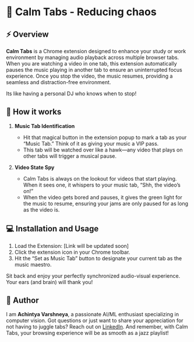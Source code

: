 # 🍃 Calm Tabs - Reducing chaos

## ⚡ Overview
**Calm Tabs** is a Chrome extension designed to enhance your study or work environment by managing audio playback across multiple browser tabs. When you are watching a video in one tab, this extension automatically pauses the music playing in another tab to ensure an uninterrupted focus experience. Once you stop the video, the music resumes, providing a seamless and distraction-free environment.

Its like having a personal DJ who knows when to stop!


## 🧠 How it works

1. **Music Tab Identification**

   - Hit that magical button in the extension popup to mark a tab as your “Music Tab.” Think of it as giving your music a VIP pass.
   - This tab will be watched over like a hawk—any video that plays on other tabs will trigger a musical pause.

2. **Video State Spy**

   - Calm Tabs is always on the lookout for videos that start playing. When it sees one, it whispers to your music tab, “Shh, the video’s on!”
   - When the video gets bored and pauses, it gives the green light for the music to resume, ensuring your jams are only paused for as long as the video is.

## 💻 Installation and Usage

1. Load the Extension: [Link will be updated soon]
2. Click the extension icon in your Chrome toolbar.
3. Hit the “Set as Music Tab” button to designate your current tab as the music maestro.
   
Sit back and enjoy your perfectly synchronized audio-visual experience. Your ears (and brain) will thank you!


## 📝 Author

I am **Achintya Varshneya**, a passionate AI/ML enthusiast specializing in computer vision. Got questions or just want to share your appreciation for not having to juggle tabs? Reach out on [LinkedIn](https://www.linkedin.com/in/achintya-varshneya-396296247/). And remember, with Calm Tabs, your browsing experience will be as smooth as a jazz playlist!